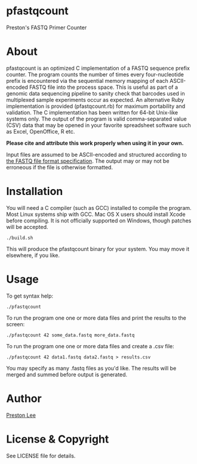 # pfastqcount #

Preston's FASTQ Primer Counter

# About #

pfastqcount is an optimized C implementation of a FASTQ sequence prefix counter. The program counts the number of times every four-nucleotide prefix is encountered via the sequential memory mapping of each ASCII-encoded FASTQ file into the process space. This is useful as part of a genomic data sequencing pipeline to sanity check that barcodes used in multiplexed sample experiments occur as expected. An alternative Ruby implementation is provided (pfastqcount.rb) for maximum portability and validation. The C implementation has been written for 64-bit Unix-like systems only. The output of the program is valid comma-separated value (CSV) data that may be opened in your favorite spreadsheet software such as Excel, OpenOffice, R etc.

**Please cite and attribute this work properly when using it in your own.**

Input files are assumed to be ASCII-encoded and structured according to [the FASTQ file format specification](http://maq.sourceforge.net/fastq.shtml). The output may or may not be erroneous if the file is otherwise formatted.

# Installation #

You will need a C compiler (such as GCC) installed to compile the program. Most Linux systems ship with GCC. Mac OS X users should install Xcode before compiling. It is not officially supported on Windows, though patches will be accepted.

	./build.sh

This will produce the pfastqcount binary for your system. You may move it elsewhere, if you like.

# Usage #

To get syntax help:

	./pfastqcount
	
To run the program one one or more data files and print the results to the screen:

	./pfastqcount 42 some_data.fastq more_data.fastq

To run the program one one or more data files and create a .csv file:

	./pfastqcount 42 data1.fastq data2.fastq > results.csv

You may specify as many .fastq files as you'd like. The results will be merged and summed before output is generated.

# Author #

[Preston Lee](http://prestonlee.com)

# License & Copyright #

See LICENSE file for details.

